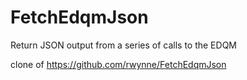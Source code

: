 # FetchEdqmJson
Return JSON output from a series of calls to the EDQM

clone of https://github.com/rwynne/FetchEdqmJson
